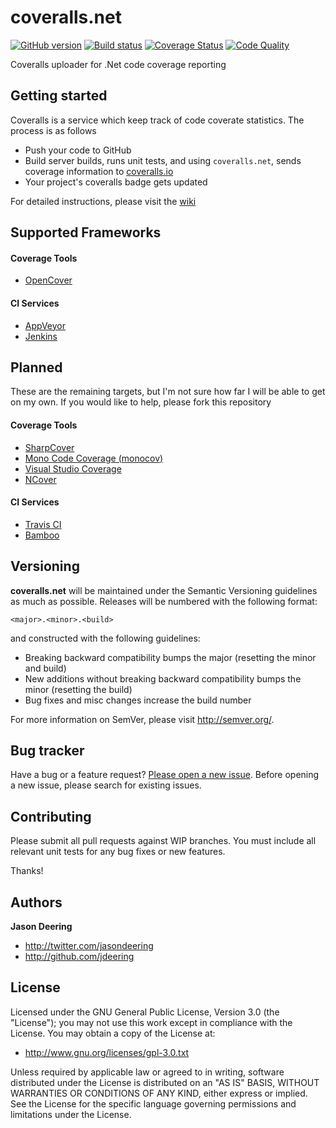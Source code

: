 coveralls.net
=============

[![GitHub version](https://badge.fury.io/gh/coveralls-net%2Fcoveralls.net.svg)](http://badge.fury.io/gh/coveralls-net%2Fcoveralls.net)
[![Build status](https://ci.appveyor.com/api/projects/status/github/coveralls-net/coveralls.net?branch=master&svg=true)](https://ci.appveyor.com/project/jdeering/coveralls-net-gmbph)
[![Coverage Status](https://coveralls.io/repos/coveralls-net/coveralls.net/badge.svg)](https://coveralls.io/r/coveralls-net/coveralls.net)
[![Code Quality](https://scan.coverity.com/projects/4516/badge.svg)](https://scan.coverity.com/projects/4516)

Coveralls uploader for .Net code coverage reporting

## Getting started

Coveralls is a service which keep track of code coverate statistics. The process is as follows

* Push your code to GitHub
* Build server builds, runs unit tests, and using `coveralls.net`, sends coverage information to [coveralls.io](http://coveralls.io)
* Your project's coveralls badge gets updated

For detailed instructions, please visit the [wiki](https://github.com/coveralls-net/coveralls.net/wiki)

## Supported Frameworks

#### Coverage Tools

* [OpenCover](https://github.com/sawilde/opencover)

#### CI Services

* [AppVeyor](http://www.appveyor.com/)
* [Jenkins](http://jenkins-ci.org/)

## Planned

These are the remaining targets, but I'm not sure how far I will be able to get on my own. If you would like to help, please
fork this repository

#### Coverage Tools

* [SharpCover](https://github.com/gaillard/SharpCover)
* [Mono Code Coverage (monocov)](http://www.mono-project.com/docs/debug+profile/profile/code-coverage/)
* [Visual Studio Coverage](http://msdn.microsoft.com/en-us/library/dd299398%28v=vs.90%29.aspx)
* [NCover](https://www.ncover.com/)

#### CI Services

* [Travis CI](https://travis-ci.org)
* [Bamboo](https://www.atlassian.com/software/bamboo)

## Versioning

<b>coveralls.net</b> will be maintained under the Semantic Versioning guidelines as much as possible. Releases will be numbered with the following format:

`<major>.<minor>.<build>`

and constructed with the following guidelines:

* Breaking backward compatibility bumps the major (resetting the minor and build)
* New additions without breaking backward compatibility bumps the minor (resetting the build)
* Bug fixes and misc changes increase the build number

For more information on SemVer, please visit http://semver.org/.


## Bug tracker

Have a bug or a feature request? [Please open a new issue](https://github.com/coveralls-net/coveralls.net/issues). Before opening a new issue, please search for existing issues.


## Contributing

Please submit all pull requests against WIP branches. You must include all relevant unit tests for any bug fixes or new features.

Thanks!


## Authors

**Jason Deering**

+ http://twitter.com/jasondeering
+ http://github.com/jdeering

## License

Licensed under the GNU General Public License, Version 3.0 (the "License"); you may not use this work except in compliance with the License. You may obtain a copy of the License at:

* http://www.gnu.org/licenses/gpl-3.0.txt

Unless required by applicable law or agreed to in writing, software distributed under the License is distributed on an "AS IS" BASIS, WITHOUT WARRANTIES OR CONDITIONS OF ANY KIND, either express or implied. See the License for the specific language governing permissions and limitations under the License.
